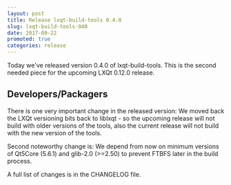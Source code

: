 ```yaml
---
layout: post
title: Release lxqt-build-tools 0.4.0
slug: lxqt-build-tools-040
date: 2017-09-22
promoted: true
categories: release
---
```


Today we've released version 0.4.0 of lxqt-build-tools. This is the second
needed piece for the upcoming LXQt 0.12.0 release.

## Developers/Packagers

There is one very important change in the released version: We moved back
the LXQt versioning bits back to liblxqt - so the upcoming release will not
build with older versions of the tools, also the current release will not
build with the new version of the tools.

Second noteworthy change is: We depend from now on minimum versions of
Qt5Core (5.6.1) and glib-2.0 (>=2.50) to prevent FTBFS later in the build
process.

A full list of changes is in the CHANGELOG file.
